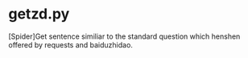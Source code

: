 # getzd.py
[Spider]Get sentence similiar to the standard question which henshen offered by requests and baiduzhidao.
